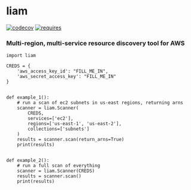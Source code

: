 # liam
[![codecov](https://codecov.io/gh/racker/liam/branch/master/graph/badge.svg)](https://codecov.io/gh/racker/liam) [![requires](https://requires.io/github/racker/liam/requirements.svg?branch=master)](https://requires.io/github/celery/celery/requirements.svg?branch=master)

### Multi-region, multi-service resource discovery tool for AWS

```
import liam

CREDS = {
    'aws_access_key_id': "FILL_ME_IN",
    'aws_secret_access_key': "FILL_ME_IN"
}


def example_1():
    # run a scan of ec2 subnets in us-east regions, returning arns
    scanner = liam.Scanner(
        CREDS,
        services=['ec2'],
        regions=['us-east-1', 'us-east-2'],
        collections=['subnets']
    )
    results = scanner.scan(return_arns=True)
    print(results)


def example_2():
    # run a full scan of everything
    scanner = liam.Scanner(CREDS)
    results = scanner.scan()
    print(results)
```
